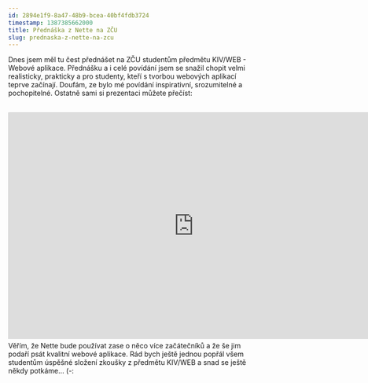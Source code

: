 ```yaml
---
id: 2894e1f9-8a47-48b9-bcea-40bf4fdb3724
timestamp: 1387385662000
title: Přednáška z Nette na ZČU
slug: prednaska-z-nette-na-zcu
---
```

Dnes jsem měl tu čest přednášet na ZČU studentům předmětu KIV/WEB - Webové aplikace.
Přednášku a i celé povídání jsem se snažil chopit velmi realisticky, prakticky a pro studenty, 
kteří s tvorbou webových aplikací teprve začínají. Doufám, ze bylo mé povídání
inspirativní, srozumitelné a pochopitelné. Ostatně sami si prezentaci můžete přečíst:
<br><br>

<iframe src="http://www.slideshare.net/slideshow/embed_code/29326870" width="752" height="460" frameborder="0" marginwidth="0" marginheight="0" scrolling="no" style="border:1px solid #CCC;border-width:1px 1px 0;margin-bottom:5px" allowfullscreen> </iframe>

<br>
Věřím, že Nette bude používat zase o něco více začátečníků a že še jim podaří psát kvalitní
webové aplikace. Rád bych ještě jednou popřál všem studentům úspěšné složení zkoušky z předmětu KIV/WEB
a snad se ještě někdy potkáme... (-: